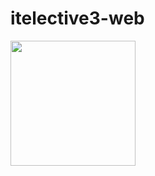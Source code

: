 # itelective3-web



<img src="[https://camo.githubusercontent.com/...](https://github.com/SaaammmyyyS/itelective3-web/blob/main/DOH-REGION%2010.png)" data-canonical-src="https://gyazo.com/eb5c5741b6a9a16c692170a41a49c858.png" width="200" height="200" />
